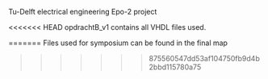 Tu-Delft
electrical engineering
Epo-2 project

<<<<<<< HEAD
opdrachtB_v1 contains all VHDL files used.

=======
Files used for symposium can be found in the final map
>>>>>>> 875560547dd53af104750fb9d4b2bbd115780a75
